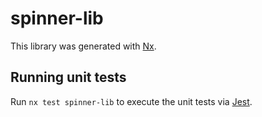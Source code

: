 # spinner-lib

This library was generated with [Nx](https://nx.dev).

## Running unit tests

Run `nx test spinner-lib` to execute the unit tests via [Jest](https://jestjs.io).
